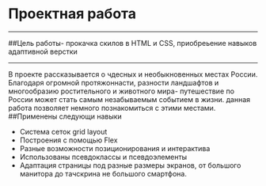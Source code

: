 # Проектная работа
_____
##Цель работы- прокачка скилов в HTML и CSS, приобреьение навыков адаптивной верстки
****
В проекте рассказывается о чдесных и необыкновенных местах России. Благодаря огромной протяжоннасти, разности ландшафтов и многообразию ростительного и животного мира- путешествие по России может стать самым незабываемым событием в жизни. данная работа позволяет немного познакомиться с этими местами.
##Применены следующи навыки
* Система сеток grid layout
* Построения с помощью Flex
* Разные возможности позиционирования и интерактива
* Использованы псевдоклассы и псевдоэлементы
* Адаптация страницы под разные размеры экранов, от большого манитора до тачскрина не большого смартфона.
